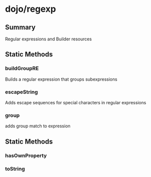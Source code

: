 # dojo/regexp

## Summary

Regular expressions and Builder resources
## Static Methods

### buildGroupRE
Builds a regular expression that groups subexpressions

### escapeString
Adds escape sequences for special characters in regular expressions

### group
adds group match to expression

## Static Methods

### hasOwnProperty


### toString


